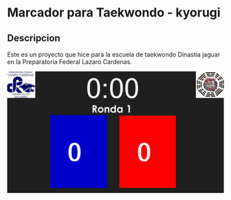 # Marcador para Taekwondo - kyorugi

## Descripcion
Este es un proyecto que hice para la escuela de taekwondo Dinastia jaguar en la Preparatoria Federal Lazaro Cardenas.

![](image.png)


